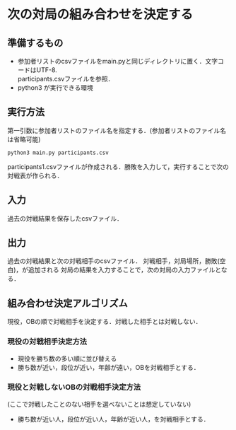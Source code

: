 # 次の対局の組み合わせを決定する
## 準備するもの
- 参加者リストのcsvファイルをmain.pyと同じディレクトリに置く．文字コードはUTF-8.  
participants.csvファイルを参照．
- python3 が実行できる環境

## 実行方法
第一引数に参加者リストのファイル名を指定する．(参加者リストのファイル名は省略可能)

```
python3 main.py participants.csv
```  
participants1.csvファイルが作成される．勝敗を入力して，実行することで次の対戦表が作られる．

## 入力
過去の対戦結果を保存したcsvファイル．

## 出力
過去の対戦結果と次の対戦相手のcsvファイル． 
対戦相手，対局場所，勝敗(空白)，が追加される 
対局の結果を入力することで，次の対局の入力ファイルとなる．

## 組み合わせ決定アルゴリズム
現役，OBの順で対戦相手を決定する．対戦した相手とは対戦しない．
### 現役の対戦相手決定方法
- 現役を勝ち数の多い順に並び替える
- 勝ち数が近い，段位が近い，年齢が遠い，OBを対戦相手とする．

### 現役と対戦しないOBの対戦相手決定方法
(ここで対戦したことのない相手を選べないことは想定していない)  

- 勝ち数が近い人，段位が近い人，年齢が近い人，を対戦相手とする．